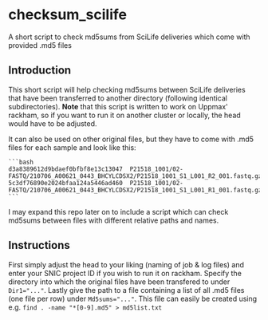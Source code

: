 # checksum_scilife
A short script to check md5sums from SciLife deliveries which come with provided .md5 files

## Introduction

This short script will help checking md5sums between SciLife deliveries that have been transferred to another directory (following identical subdirectories). **Note** that this script is written to work on Uppmax' rackham, so if you want to run it on another cluster or locally, the head would have to be adjusted. 

It can also be used on other original files, but they have to come with .md5 files for each sample and look like this:

    ```bash
    d3a8389612d9bdaef0bfbf8e13c13047  P21518_1001/02-FASTQ/210706_A00621_0443_BHCYLCDSX2/P21518_1001_S1_L001_R2_001.fastq.gz
    5c3df76890e2024bfaa124a5446ad460  P21518_1001/02-FASTQ/210706_A00621_0443_BHCYLCDSX2/P21518_1001_S1_L001_R1_001.fastq.gz
    ```

I may expand this repo later on to include a script which can check md5sums between files with different relative paths and names.

## Instructions

First simply adjust the head to your liking (naming of job & log files) and enter your SNIC project ID if you wish to run it on rackham. Specify the directory into which the original files have been transfered to under `Dir1="..."`. Lastly give the path to a file containing a list of all .md5 files (one file per row) under `Md5sums="..."`. This file can easily be created using e.g. `find . -name "*[0-9].md5" > md5list.txt`
